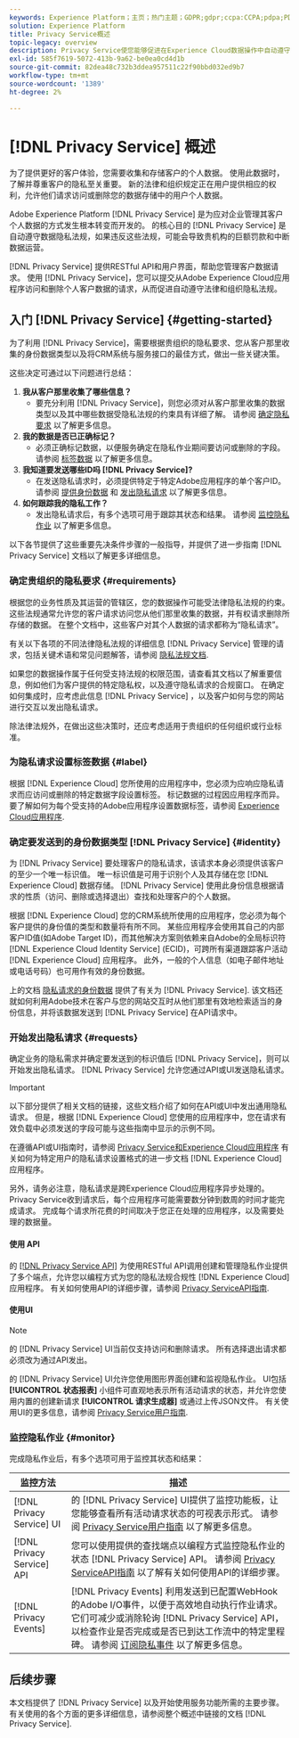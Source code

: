 ```yaml
---
keywords: Experience Platform；主页；热门主题；GDPR;gdpr;ccpa:CCPA;pdpa;PDPA;pdpa_hat;PDPA_THA;lgpd;LGPD;lgpd_bra;LGPD_BRA;
solution: Experience Platform
title: Privacy Service概述
topic-legacy: overview
description: Privacy Service使您能够促进在Experience Cloud数据操作中自动遵守法律隐私法规。
exl-id: 585f7619-5072-413b-9a62-be0ea0cd4d1b
source-git-commit: 82dea48c732b3ddea957511c22f90bbd032ed9b7
workflow-type: tm+mt
source-wordcount: '1389'
ht-degree: 2%

---
```


# [!DNL Privacy Service] 概述

为了提供更好的客户体验，您需要收集和存储客户的个人数据。 使用此数据时，了解并尊重客户的隐私至关重要。 新的法律和组织规定正在用户提供相应的权利，允许他们请求访问或删除您的数据存储中的用户个人数据。

Adobe Experience Platform [!DNL Privacy Service] 是为应对企业管理其客户个人数据的方式发生根本转变而开发的。 的核心目的 [!DNL Privacy Service] 是自动遵守数据隐私法规，如果违反这些法规，可能会导致贵机构的巨额罚款和中断数据运营。

[!DNL Privacy Service] 提供RESTful API和用户界面，帮助您管理客户数据请求。 使用 [!DNL Privacy Service]，您可以提交从Adobe Experience Cloud应用程序访问和删除个人客户数据的请求，从而促进自动遵守法律和组织隐私法规。

## 入门 [!DNL Privacy Service] {#getting-started}

为了利用 [!DNL Privacy Service]，需要根据贵组织的隐私要求、您从客户那里收集的身份数据类型以及将CRM系统与服务接口的最佳方式，做出一些关键决策。

这些决定可通过以下问题进行总结：

1. **我从客户那里收集了哪些信息？**
   * 要充分利用 [!DNL Privacy Service]，则您必须对从客户那里收集的数据类型以及其中哪些数据受隐私法规的约束具有详细了解。 请参阅 [确定隐私要求](#requirements) 以了解更多信息。
1. **我的数据是否已正确标记？**
   * 必须正确标记数据，以便服务确定在隐私作业期间要访问或删除的字段。 请参阅 [标签数据](#label) 以了解更多信息。
1. **我知道要发送哪些ID吗 [!DNL Privacy Service]?**
   * 在发送隐私请求时，必须提供特定于特定Adobe应用程序的单个客户ID。 请参阅 [提供身份数据](#identity)  和 [发出隐私请求](#requests) 以了解更多信息。
1. **如何跟踪我的隐私工作？**
   * 发出隐私请求后，有多个选项可用于跟踪其状态和结果。 请参阅 [监控隐私作业](#monitor) 以了解更多信息。

以下各节提供了这些重要先决条件步骤的一般指导，并提供了进一步指南 [!DNL Privacy Service] 文档以了解更多详细信息。

### 确定贵组织的隐私要求 {#requirements}

根据您的业务性质及其运营的管辖区，您的数据操作可能受法律隐私法规的约束。 这些法规通常允许您的客户请求访问您从他们那里收集的数据，并有权请求删除所存储的数据。 在整个文档中，这些客户对其个人数据的请求都称为“隐私请求”。

有关以下各项的不同法律隐私法规的详细信息 [!DNL Privacy Service] 管理的请求，包括关键术语和常见问题解答，请参阅 [隐私法规文档](./regulations/overview.md).

如果您的数据操作属于任何受支持法规的权限范围，请查看其文档以了解重要信息，例如他们为客户提供的特定隐私权，以及遵守隐私请求的合规窗口。 在确定如何集成时，应考虑此信息 [!DNL Privacy Service] ，以及客户如何与您的网站进行交互以发出隐私请求。

除法律法规外，在做出这些决策时，还应考虑适用于贵组织的任何组织或行业标准。

### 为隐私请求设置标签数据 {#label}

根据 [!DNL Experience Cloud] 您所使用的应用程序中，您必须为应响应隐私请求而应访问或删除的特定数据字段设置标签。 标记数据的过程因应用程序而异。 要了解如何为每个受支持的Adobe应用程序设置数据标签，请参阅 [Experience Cloud应用程序](./experience-cloud-apps.md).

### 确定要发送到的身份数据类型 [!DNL Privacy Service] {#identity}

为 [!DNL Privacy Service] 要处理客户的隐私请求，该请求本身必须提供该客户的至少一个唯一标识值。 唯一标识值是可用于识别个人及其存储在您 [!DNL Experience Cloud] 数据存储。 [!DNL Privacy Service] 使用此身份信息根据请求的性质（访问、删除或选择退出）查找和处理客户的个人数据。

根据 [!DNL Experience Cloud] 您的CRM系统所使用的应用程序，您必须为每个客户提供的身份值的类型和数量将有所不同。 某些应用程序会使用其自己的内部客户ID值(如Adobe Target ID)，而其他解决方案则依赖来自Adobe的全局标识符 [!DNL Experience Cloud Identity Service] (ECID)，可跨所有渠道跟踪客户活动 [!DNL Experience Cloud] 应用程序。 此外，一般的个人信息（如电子邮件地址或电话号码）也可用作有效的身份数据。

上的文档 [隐私请求的身份数据](./identity-data.md) 提供了有关为 [!DNL Privacy Service]. 该文档还就如何利用Adobe技术在客户与您的网站交互时从他们那里有效地检索适当的身份信息，并将该数据发送到 [!DNL Privacy Service] 在API请求中。

### 开始发出隐私请求 {#requests}

确定业务的隐私需求并确定要发送到的标识值后 [!DNL Privacy Service]，则可以开始发出隐私请求。 [!DNL Privacy Service] 允许您通过API或UI发送隐私请求。

>[!IMPORTANT]
>
>以下部分提供了相关文档的链接，这些文档介绍了如何在API或UI中发出通用隐私请求。 但是，根据 [!DNL Experience Cloud] 您使用的应用程序中，您在请求有效负载中必须发送的字段可能与这些指南中显示的示例不同。
>
>在遵循API或UI指南时，请参阅 [Privacy Service和Experience Cloud应用程序](./experience-cloud-apps.md) 有关如何为特定用户的隐私请求设置格式的进一步文档 [!DNL Experience Cloud] 应用程序。
>
>另外，请务必注意，隐私请求是跨Experience Cloud应用程序异步处理的。 Privacy Service收到请求后，每个应用程序可能需要数分钟到数周的时间才能完成请求。 完成每个请求所花费的时间取决于您正在处理的应用程序，以及需要处理的数据量。

#### 使用 API

的 [[!DNL Privacy Service API]](https://www.adobe.io/experience-platform-apis/references/privacy-service/) 为使用RESTful API调用创建和管理隐私作业提供了多个端点，允许您以编程方式为您的隐私法规合规性 [!DNL Experience Cloud] 应用程序。 有关如何使用API的详细步骤，请参阅 [Privacy ServiceAPI指南](api/overview.md).

#### 使用UI

>[!NOTE]
>
>的 [!DNL Privacy Service] UI当前仅支持访问和删除请求。 所有选择退出请求都必须改为通过API发出。

的 [!DNL Privacy Service] UI允许您使用图形界面创建和监视隐私作业。 UI包括 **[!UICONTROL 状态报表]** 小组件可直观地表示所有活动请求的状态，并允许您使用内置的创建新请求 **[!UICONTROL 请求生成器]** 或通过上传JSON文件。 有关使用UI的更多信息，请参阅 [Privacy Service用户指南](ui/overview.md).

### 监控隐私作业 {#monitor}

完成隐私作业后，有多个选项可用于监控其状态和结果：

| 监控方法 | 描述 |
| --- | --- |
| [!DNL Privacy Service] UI | 的 [!DNL Privacy Service] UI提供了监控功能板，让您能够查看所有活动请求状态的可视表示形式。 请参阅 [Privacy Service用户指南](ui/overview.md) 以了解更多信息。 |
| [!DNL Privacy Service] API | 您可以使用提供的查找端点以编程方式监控隐私作业的状态 [!DNL Privacy Service] API。 请参阅 [Privacy ServiceAPI指南](./api/overview.md) 以了解有关如何使用API的详细步骤。 |
| [!DNL Privacy Events] | [!DNL Privacy Events] 利用发送到已配置WebHook的Adobe I/O事件，以便于高效地自动执行作业请求。 它们可减少或消除轮询 [!DNL Privacy Service] API，以检查作业是否完成或是否已到达工作流中的特定里程碑。 请参阅 [订阅隐私事件](./privacy-events.md) 以了解更多信息。 |

## 后续步骤

本文档提供了 [!DNL Privacy Service] 以及开始使用服务功能所需的主要步骤。 有关使用的各个方面的更多详细信息，请参阅整个概述中链接的文档 [!DNL Privacy Service].
